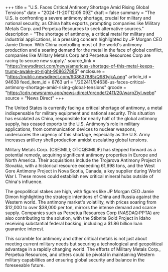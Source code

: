 +++
title = "U.S. Faces Critical Antimony Shortage Amid Rising Global Tensions"
date = "2024-11-20T12:05:09Z"
draft = false
summary = "The U.S. is confronting a severe antimony shortage, crucial for military and national security, as China halts exports, prompting companies like Military Metals Corp. and Perpetua Resources to seek alternative sources."
description = "The shortage of antimony, a critical metal for military and industrial applications, is a pressing concern highlighted by JP Morgan CEO Jamie Dimon. With China controlling most of the world's antimony production and a soaring demand for the metal in the face of global conflict, companies like Military Metals Corp and Perpetua Resources Corp are racing to secure new supply."
source_link = "https://newsdirect.com/news/americas-shortage-of-this-metal-keeps-trump-awake-at-night-908637885"
enclosure = "https://public.newsdirect.com/908637885/Q981yjkA.png"
article_id = 94638
feed_item_id = 8763
url = "/202411/94638-us-faces-critical-antimony-shortage-amid-rising-global-tensions"
qrcode = "https://cdn.newsramp.app/news-direct/qrcode/2411/20/warpZiyI.webp"
source = "News Direct"
+++

<p>The United States is currently facing a critical shortage of antimony, a metal indispensable for military equipment and national security. This situation has escalated as China, responsible for nearly half of the global antimony supply, has ceased exports to the U.S. Antimony's role in military applications, from communication devices to nuclear weapons, underscores the urgency of this shortage, especially as the U.S. Army increases artillery shell production amidst escalating global tensions.</p><p>Military Metals Corp. (CSE:MILI; OTCQB:MILIF) has stepped forward as a potential remedy, acquiring significant antimony properties in Europe and North America. Their acquisitions include the Trojarova Antimony Project in Slovakia, with a historical resource exceeding 61,998 tons, and the West Gore Antimony Project in Nova Scotia, Canada, a key supplier during World War I. These moves could establish new critical mineral hubs outside of China's influence.</p><p>The geopolitical stakes are high, with figures like JP Morgan CEO Jamie Dimon highlighting the strategic intentions of China and Russia against the Western world. The antimony market's volatility, with prices soaring from $12,000 to over $38,000 per ton, mirrors the intense demand and scarce supply. Companies such as Perpetua Resources Corp (NASDAQ:PPTA) are also contributing to the solution, with the Stibnite Gold Project in Idaho receiving substantial federal backing, including a $1.86 billion loan guarantee interest.</p><p>This scramble for antimony and other critical metals is not just about meeting current military needs but securing a technological and geopolitical advantage in a rapidly changing world. The efforts of Military Metals Corp., Perpetua Resources, and others could be pivotal in maintaining Western military capabilities and ensuring global security and balance in the foreseeable future.</p>